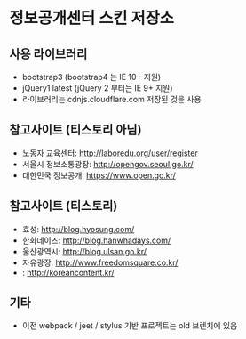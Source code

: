 # 정보공개센터 스킨 저장소

## 사용 라이브러리
 - bootstrap3 (bootstrap4 는 IE 10+ 지원)
 - jQuery1 latest (jQuery 2 부터는 IE 9+ 지원)
 - 라이브러리는 cdnjs.cloudflare.com 저장된 것을 사용
 
## 참고사이트 (티스토리 아님)
 - 노동자 교육센터: http://laboredu.org/user/register
 - 서울시 정보소통광장: http://opengov.seoul.go.kr/
 - 대한민국 정보공개: https://www.open.go.kr/

## 참고사이트 (티스토리)
- 효성: http://blog.hyosung.com/
- 한화데이즈: http://blog.hanwhadays.com/
- 울산광역시: http://blog.ulsan.go.kr/
- 자유광장: http://www.freedomsquare.co.kr/
- : http://koreancontent.kr/

## 기타
- 이전 webpack / jeet / stylus 기반 프로젝트는 old 브렌치에 있음
